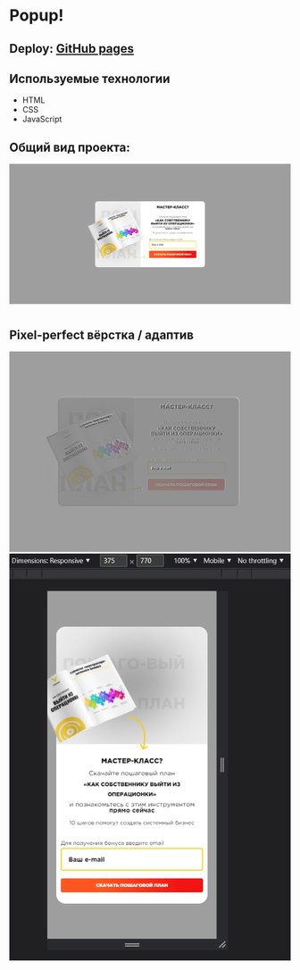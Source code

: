 <h1>Popup!</h1>
<h2>
  Deploy: <a href="https://tertiomodo.github.io/popup/">GitHub pages</a>
</h2>
<h2>Используемые технологии</h2>
<ul>
  <li>HTML</li>
  <li>CSS</li>
  <li>JavaScript</li>
</ul>
<h2>Общий вид проекта:</h2>
<div style="margin-bottom: 40px;">
  <img src="assets\img\readme-img\desktop.png">
</div>
<h2>Pixel-perfect вёрстка / адаптив</h2>
<div style="margin-bottom: 40px;">
  <img src="assets\img\readme-img\pixel-perfect.png">
  <img src="assets\img\readme-img\mobile-adaptive.png">
</div>